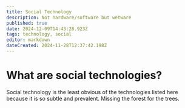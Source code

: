 ```yaml
---
title: Social Technology
description: Not hardware/software but wetware
published: true
date: 2024-12-09T14:43:28.923Z
tags: technology, social
editor: markdown
dateCreated: 2024-11-28T12:37:42.198Z
---
```


# What are social technologies?
Social  technology is the least obvious of the technologies listed here because it is so subtle and prevalent. Missing the forest for the trees.